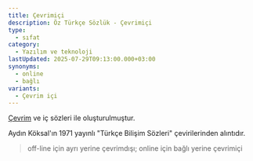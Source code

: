 ```yaml
---
title: Çevrimiçi
description: Öz Türkçe Sözlük - Çevrimiçi
type:
  - sıfat
category:
  - Yazılım ve teknoloji
lastUpdated: 2025-07-29T09:13:00.000+03:00
synonyms:
  - online
  - bağlı
variants:
  - Çevrim içi
---
```

[Çevrim](/sozluk/çevrim) ve iç sözleri ile oluşturulmuştur.

Aydın Köksal'ın 1971 yayınlı "Türkçe Bilişim Sözleri" çevirilerinden alıntıdır.

> off-line için ayrı yerine çevrimdışı; online için bağlı yerine çevrimiçi
